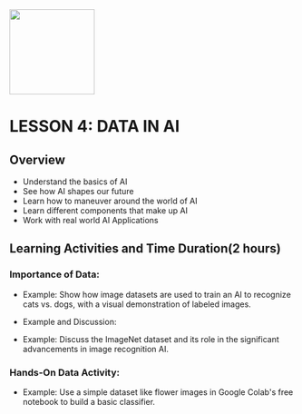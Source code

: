 <img src="https://github.com/Hgp-GeniusLabs/Curriculum/blob/10734f2c827128dde773ea4f266d154d46977866/Org-Wide/Assets/hgp_logo_original.png" width="150"/>

# LESSON 4: DATA IN AI

## Overview			
* Understand the basics of AI
* See how AI shapes our future
* Learn how to maneuver around the world of AI
* Learn different components that make up AI
* Work with real world AI Applications

## Learning Activities and Time Duration(2 hours) 

### Importance of Data:

* Example: Show how image datasets are used to train an AI to recognize cats vs. dogs, with a visual demonstration of labeled images.

* Example and Discussion:

* Example: Discuss the ImageNet dataset and its role in the significant advancements in image recognition AI.

### Hands-On Data Activity:

* Example: Use a simple dataset like flower images in Google Colab's free notebook to build a basic classifier.
